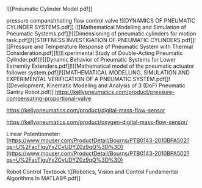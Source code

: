![[Pneumatic Cylinder Model.pdf]]

pressure companshhating flow control valve
![[DYNAMICS OF PNEUMATIC CYLINDER SYSTEMS.pdf]]
![[Mathematical Modelling and Simulation of Pneumatic Systems.pdf]]![[Dimensioning of pneumatic cylinders for motion task.pdf]]![[STIFFNESS INVESTIGATION OF PNEUMATIC CYLINDERS.pdf]]![[Pressure and Temperature Response of Pneumatic System with Thermal Consideration.pdf]]![[Experimental Study of Double-Acting Pneumatic Cylinder.pdf]]![[Dynamic Behavior of Pneumatic Systems for Lower Extremity Extenders.pdf]]![[Mathematical model of the pneumatic actuator follower system.pdf]]![[MATHEMATICAL MODELLING, SIMULATION AND EXPERIMENTAL VERIFICATION OF A PNEUMATIC SYSTEM.pdf]]![[Development, Kinematic Modeling and Analysis of 3 (DoF) Pneumatic Gantry Robot.pdf]]
https://kellypneumatics.com/product/pressure-compensating-proportional-valve

https://kellypneumatics.com/product/digital-mass-flow-sensor

https://kellypneumatics.com/product/oxygen-digital-mass-flow-sensor/

Linear Potentiometer:
[https://www.mouser.com/ProductDetail/Bourns/PTB0143-2010BPA502?qs=U%2FacTlguYxZCvUDYZ0z9qQ%3D%3D](https://www.mouser.com/ProductDetail/Bourns/PTB0143-2010BPA502?qs=U%2FacTlguYxZCvUDYZ0z9qQ%3D%3D)

Robot Control Textbook
![[Robotics, Vision and Control Fundamental Algorithms In MATLAB®.pdf]]